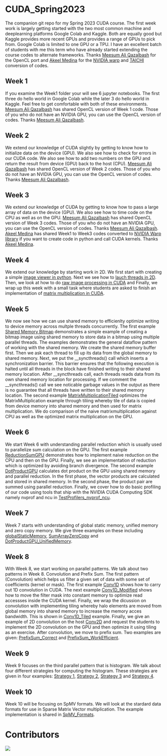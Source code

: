 # CUDA_Spring2023

The companion git repo for my Spring 2023 CUDA course. The first week work is largely getting started with the two most common machine and deeplearning platforms Google Colab and Kaggle. Both are equally good but Kaggle provides more recent GPUs and provides a range of GPUs to pick from. Google Colab is limited to one GPU or a TPU. I have an excellent batch of students with me this term who have already started extending the course codes to alternate frameworks. Thanks [Meesum Ali Qazalbash](https://github.com/Qazalbash) for the OpenCL port and [Akeel Medina](https://www.github.com/AkeelMedina22) for the [NVIDIA warp](https://github.com/nvidia/warp) and [TAICHI](https://github.com/taichi-dev/taichi) conversion of codes.

## Week 1

If you examine the Week1 folder your will see 6 jupyter notebooks. The first three do hello world in Google Colab while the later 3 do hello world in Kaggle. Feel free to get comfortable with both of these environments. [Meesum Ali Qazalbash](https//github.com/Qazalbash) has shared OpenCL version of Week 1 code. Those of you who do not have an NVIDIA GPU, you can use the OpenCL version of codes. Thanks [Meesum Ali Qazalbash](https//github.com/Qazalbash).

## Week 2

We extend our knowledge of CUDA slightly by getting to know how to initialize data on the device (GPU). We also see how to check for errors in our CUDA code. We also see how to add two numbers on the GPU and return the result from device (GPU) back to the host (CPU). [Meesum Ali Qazalbash](https//github.com/Qazalbash) has shared OpenCL version of Week 2 codes. Those of you who do not have an NVIDIA GPU, you can use the OpenCL version of codes. Thanks [Meesum Ali Qazalbash](https//github.com/Qazalbash).

## Week 3

We extend our knowledge of CUDA by getting to know how to pass a large array of data on the device (GPU). We also see how to time code on the CPU as well as on the GPU. [Meesum Ali Qazalbash](https//github.com/Qazalbash) has shared OpenCL version of Week 3 codes. Those of you who do not have an NVIDIA GPU, you can use the OpenCL version of codes. Thanks [Meesum Ali Qazalbash](https//github.com/Qazalbash).
[Akeel Medina](https://www.github.com/AkeelMedina22) has shared Week1 to Week3 codes converted to [NVIDIA Warp library](https://github.com/nvidia/warp) if you want to create code in python and call CUDA kernels. Thanks [Akeel Medina](https://www.github.com/AkeelMedina22).

## Week 4

We extend our knowledge by starting work in 2D. We first start with creating a simple [image viewer in python](Week4/ImageViewer.ipynb). Next we see how to [lauch threads in 2D](Week4/Simple2D.ipynb). Then, we look at how to do [raw image processing in CUDA](Week4/RawImageProcessing.ipynb) and Finally, we wrap up this week with a small task where students are asked to finish an implementation of [matrix multiplication in CUDA](Week4/MatrixMultiplication_Task.ipynb).

## Week 5

We now see how we can use shared memory to efficienlty optimize writing to device memory across multple threads concurrently. The first example [Shared Memory Bitmap](Week5/SharedMemoryBitmap.ipynb) demonstrates a simple example of creating a bitmap image using shared memory to store data in a bitmap using multiple parallel threads. The examples demonstrates the general dataflow pattern of working with the shared memory. We create the shared memory buffer first. Then we ask each thread to fill up its data from the global memory to shared memory. Next, we put the __syncthreads() call which inserts a synchronization barrier. This barrier ensures that the following execution is halted until all threads in the block have finished writing to their shared memory location. After __syncthreads call, each threads reads data from its own shared memory location for processing. If we comment the __syncthreads() call we see noticable garbage values in the output as there is no guarantee that all threads have written to their shared memory location. The second example [MatrixMultiplicationTiled](Week5/MatrixMultiplicationTiled.ipynb) optimizes the MatrixMultiplication example through tiliing whereby tile of data is copied from device memory into shared memory and then used for matrix multiplication. We do comparison of the naive matrixmultiplication against CPU as well as the optimized matrix multiplication on the GPU.

## Week 6

We start Week 6 with understanding parallel reduction which is usually used to parallelize sum calculation on the GPU. The first example [ReductionSumGPU](Week6/ReductionSumGPU.ipynb) demonstrates how to implement naive reduction on the CPU and then on the GPU. Finally, we see an implementation of reduction which is optimized by avoiding branch divergence. The second example [DotProductGPU](Week6/DotProductGPU.ipynb) calculates dot product on the GPU using shared memory and parallel reduction. In the first phase, the vector products are calculated and stored in shared memory. In the second phase, the product pair are summed using parallel reduction. Finally, we cover how to do basic profiling of our code using tools that ship with the NVIDIA CUDA Computing SDK namely nvprof and ncu in [TestProfilers_nvprof_ncu](Week6/TestProfilers_nvprof_ncu.ipynb).

## Week 7

Week 7 starts with understanding of global static memory, unified memory and zero copy memory. We give three examples on these including [globalStaticMemory](Week7/globalStaticMemory.ipynb), [SumArrayZeroCopy](Week7/SumArrayZeroCopy.ipynb) and [DotProductGPU_UnifiedMemory](Week7/DotProductGPU_UnifiedMemory.ipynb). 

## Week 8

With Week 8, we start working on parallel patterns. We talk about two patterns in Week 8. Convolution and Prefix Sum. The first pattern (Convolution) which helps us filter a given set of data with some set of coefficients (kernel or mask). The first example [Conv1D](Week8/Conv1D.ipynb) shows how to carry out 1D convolution in CUDA. The next example [Conv1D_Modified](Week8/Conv1D_Modified.ipynb) shows how to move the filter mask into constant memory to optimize read accessses inside the CUDA kernel. Finally, we wrap the dicussion on convolution with implementing tiling whereby halo elements are moved from global memory into shared memory to increase the memory acces bandwidth. This is shown in [Conv1D_Tiled](Week8/Conv1D_Tiled.ipynb) example. Finally, we give an example of 2D convolution on the host [Conv2D](Week8/Conv2D.ipynb) and request the students to implement the 2D convolution on the GPU and then optimize it using tiling as an exercise. After convolution, we move to prefix sum. Two examples are given: [PrefixSum_Correct](Week8/PrefixSum_Correct.ipynb) and [PrefixSum_WorkEfficient](Week8/PrefixSum_WorkEfficient.ipynb).

## Week 9

Week 9 focuses on the third parallel pattern that is histogram. We talk about four different strategies for computing the histogram. These strategies are given in four examples: [Strategy 1](Week9/Histogram_Strategy_1.ipynb), [Strategy 2](Week9/Histogram_Strategy_2.ipynb), [Strategy 3](Week9/Histogram_Strategy_3.ipynb) and [Strategy 4](Week9/Histogram_Strategy_4.ipynb).

## Week 10

Week 10 will be focusing on SpMV formats. We will look at the stardard data formats for use in Sparse Matrix Vector multiplication. The example implementation is shared in [SpMV_Formats](Week10/SpMV_Formats.ipynb).

# Contributors

<a href="https://github.com/mmmovania/CUDA_Spring2023/graphs/contributors">
  <img src="https://contrib.rocks/image?repo=mmmovania/CUDA_Spring2023" />
</a>
